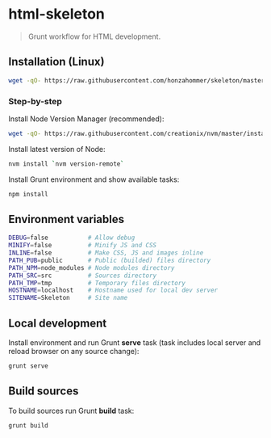 # html-skeleton
> Grunt workflow for HTML development.


## Installation (Linux)

```sh
wget -qO- https://raw.githubusercontent.com/honzahommer/skeleton/master/bin/install | bash

```

### Step-by-step

Install Node Version Manager (recommended):

```sh
wget -qO- https://raw.githubusercontent.com/creationix/nvm/master/install.sh | bash

```

Install latest version of Node:

```sh
nvm install `nvm version-remote`
```

Install Grunt environment and show available tasks:

```sh
npm install
```

## Environment variables

```sh
DEBUG=false           # Allow debug
MINIFY=false          # Minify JS and CSS
INLINE=false          # Make CSS, JS and images inline
PATH_PUB=public       # Public (builded) files directory
PATH_NPM=node_modules # Node modules directory
PATH_SRC=src          # Sources directory
PATH_TMP=tmp          # Temporary files directory
HOSTNAME=localhost    # Hostname used for local dev server
SITENAME=Skeleton     # Site name
```

## Local development

Install environment and run Grunt **serve** task (task includes local server
and reload browser on any source change):

```sh
grunt serve
```

## Build sources

To build sources run Grunt **build** task:

```sh
grunt build
```

